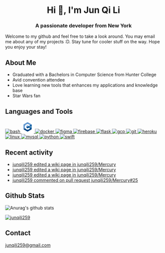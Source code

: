 <h1 align="center">Hi 👋, I'm Jun Qi Li</h1>
<h3 align="center">A passionate developer from New York</h3>
Welcome to my github and feel free to take a look around. You may email me about any of my projects :D. Stay tune for cooler stuff on the way. Hope you enjoy your stay!

## About Me
+ Graduated with a Bachelors in Computer Science from Hunter College
+ Avid convention attendee 
+ Love learning new tools that enhances my applications and knowledge base
+ Star Wars fan 

## Languages and Tools
<p align="left"> <a href="https://www.gnu.org/software/bash/" target="_blank"> <img src="https://www.vectorlogo.zone/logos/gnu_bash/gnu_bash-icon.svg" alt="bash" width="40" height="40"/> </a> <a href="https://www.w3schools.com/cpp/" target="_blank"> <img src="https://github.com/edent/SuperTinyIcons/blob/master/images/svg/cplusplus.svg" alt="cplusplus" width="40" height="40"/> </a> <a href="https://www.docker.com/" target="_blank"> <img src="https://www.vectorlogo.zone/logos/docker/docker-icon.svg" alt="docker" width="40" height="40"/> </a> <a href="https://www.figma.com/" target="_blank"> <img src="https://www.vectorlogo.zone/logos/figma/figma-icon.svg" alt="figma" width="40" height="40"/> </a> <a href="https://firebase.google.com/" target="_blank"> <img src="https://www.vectorlogo.zone/logos/firebase/firebase-icon.svg" alt="firebase" width="40" height="40"/> </a> <a href="https://flask.palletsprojects.com/" target="_blank"> <img src="https://www.vectorlogo.zone/logos/pocoo_flask/pocoo_flask-icon.svg" alt="flask" width="40" height="40"/> </a> <a href="https://cloud.google.com" target="_blank"> <img src="https://www.vectorlogo.zone/logos/google_cloud/google_cloud-icon.svg" alt="gcp" width="40" height="40"/> </a> <a href="https://git-scm.com/" target="_blank"> <img src="https://www.vectorlogo.zone/logos/git-scm/git-scm-icon.svg" alt="git" width="40" height="40"/> </a> <a href="https://heroku.com" target="_blank"> <img src="https://www.vectorlogo.zone/logos/heroku/heroku-icon.svg" alt="heroku" width="40" height="40"/> </a> <a href="https://www.linux.org/" target="_blank"> <img src="https://www.vectorlogo.zone/logos/linux/linux-icon.svg" alt="linux" width="40" height="40"/> </a> <a href="https://www.mysql.com/" target="_blank"> <img src="https://www.vectorlogo.zone/logos/mysql/mysql-official.svg" alt="mysql" width="40" height="40"/> </a> <a href="https://www.python.org" target="_blank"> <img src="https://www.vectorlogo.zone/logos/python/python-icon.svg" alt="python" width="40" height="40"/> </a> <a href="https://developer.apple.com/swift/" target="_blank"> <img src="https://www.vectorlogo.zone/logos/swift/swift-icon.svg" alt="swift" width="40" height="40"/> </a> </p>

## Recent activity
<!-- GITHUB:START -->
- [junqili259 edited a wiki page in junqili259/Mercury](https://github.com/junqili259/Mercury/wiki/General-Components)
- [junqili259 edited a wiki page in junqili259/Mercury](https://github.com/junqili259/Mercury/wiki/Home)
- [junqili259 edited a wiki page in junqili259/Mercury](https://github.com/junqili259/Mercury/wiki/General-Components)
- [junqili259 commented on pull request junqili259/Mercury#25](https://github.com/junqili259/Mercury/pull/25#discussion_r617980713)
<!-- GITHUB:END -->


## Github Stats
![Anurag's github stats](https://github-readme-stats.vercel.app/api?username=junqili259&show_icons=true&theme=tokyonight)
<p align="left"> <a href="https://github.com/ryo-ma/github-profile-trophy"><img src="https://github-profile-trophy.vercel.app/?username=junqili259" alt="junqili259" /></a> </p>

## Contact
junqili259@gmail.com
